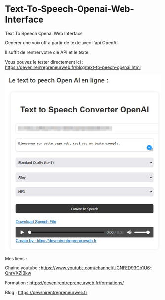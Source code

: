 # Text-To-Speech-Openai-Web-Interface
Text To Speech Openai Web Interface

Generer une voix off a partir de texte avec l'api OpenAI.

Il suffit de rentrer votre clé API et le texte.

Vous pouvez le tester directement ici : https://devenirentrepreneurweb.fr/blog/text-to-peech-openai.html

![Screenshot](screenshot.jpg)

Mes liens :

Chaine youtube : https://www.youtube.com/channel/UCNFED93Cb1U6-QnrVXZlBkw

Formation : https://devenirentrepreneurweb.fr/formations/

Blog : https://devenirentrepreneurweb.fr
